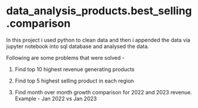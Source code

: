 # data_analysis_products.best_selling.comparison

In this project i used python to clean data and then i appended the data via jupyter notebook into sql database and analysed the data.


Following are some problems that were solved -

1. Find top 10 highest revenue generating products

2. Find top 5 highest selling product in each region

3. Find month over month growth comparison for 2022 and 2023 revenue. Example - Jan 2022 vs Jan 2023
